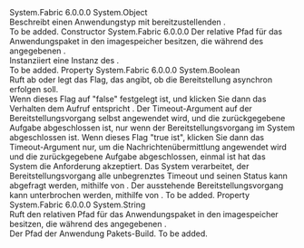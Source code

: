<Type Name="ProvisionApplicationTypeDescription" FullName="System.Fabric.Description.ProvisionApplicationTypeDescription">
  <TypeSignature Language="C#" Value="public sealed class ProvisionApplicationTypeDescription" />
  <TypeSignature Language="ILAsm" Value=".class public auto ansi sealed beforefieldinit ProvisionApplicationTypeDescription extends System.Object" />
  <TypeSignature Language="DocId" Value="T:System.Fabric.Description.ProvisionApplicationTypeDescription" />
  <TypeSignature Language="VB.NET" Value="Public NotInheritable Class ProvisionApplicationTypeDescription" />
  <TypeSignature Language="F#" Value="type ProvisionApplicationTypeDescription = class" />
  <AssemblyInfo>
    <AssemblyName>System.Fabric</AssemblyName>
    <AssemblyVersion>6.0.0.0</AssemblyVersion>
  </AssemblyInfo>
  <Base>
    <BaseTypeName>System.Object</BaseTypeName>
  </Base>
  <Interfaces />
  <Docs>
    <summary>
      <para>Beschreibt einen Anwendungstyp mit bereitzustellenden <see cref="M:System.Fabric.FabricClient.ApplicationManagementClient.ProvisionApplicationAsync(System.Fabric.Description.ProvisionApplicationTypeDescription,System.TimeSpan,System.Threading.CancellationToken)" />.</para>
    </summary>
    <remarks>To be added.</remarks>
  </Docs>
  <Members>
    <Member MemberName=".ctor">
      <MemberSignature Language="C#" Value="public ProvisionApplicationTypeDescription (string buildPath);" />
      <MemberSignature Language="ILAsm" Value=".method public hidebysig specialname rtspecialname instance void .ctor(string buildPath) cil managed" />
      <MemberSignature Language="DocId" Value="M:System.Fabric.Description.ProvisionApplicationTypeDescription.#ctor(System.String)" />
      <MemberSignature Language="VB.NET" Value="Public Sub New (buildPath As String)" />
      <MemberSignature Language="F#" Value="new System.Fabric.Description.ProvisionApplicationTypeDescription : string -&gt; System.Fabric.Description.ProvisionApplicationTypeDescription" Usage="new System.Fabric.Description.ProvisionApplicationTypeDescription buildPath" />
      <MemberType>Constructor</MemberType>
      <AssemblyInfo>
        <AssemblyName>System.Fabric</AssemblyName>
        <AssemblyVersion>6.0.0.0</AssemblyVersion>
      </AssemblyInfo>
      <Parameters>
        <Parameter Name="buildPath" Type="System.String" />
      </Parameters>
      <Docs>
        <param name="buildPath">
          <para>Der relative Pfad für das Anwendungspaket in den imagespeicher besitzen, die während des angegebenen <see cref="M:System.Fabric.FabricClient.ApplicationManagementClient.CopyApplicationPackage(System.String,System.String,System.String,System.TimeSpan)" />.</para>
        </param>
        <summary>
          <para>Instanziiert eine Instanz des <see cref="T:System.Fabric.Description.ProvisionApplicationTypeDescription" />.</para>
        </summary>
        <remarks>To be added.</remarks>
      </Docs>
    </Member>
    <Member MemberName="Async">
      <MemberSignature Language="C#" Value="public bool Async { get; set; }" />
      <MemberSignature Language="ILAsm" Value=".property instance bool Async" />
      <MemberSignature Language="DocId" Value="P:System.Fabric.Description.ProvisionApplicationTypeDescription.Async" />
      <MemberSignature Language="VB.NET" Value="Public Property Async As Boolean" />
      <MemberSignature Language="F#" Value="member this.Async : bool with get, set" Usage="System.Fabric.Description.ProvisionApplicationTypeDescription.Async" />
      <MemberType>Property</MemberType>
      <AssemblyInfo>
        <AssemblyName>System.Fabric</AssemblyName>
        <AssemblyVersion>6.0.0.0</AssemblyVersion>
      </AssemblyInfo>
      <ReturnValue>
        <ReturnType>System.Boolean</ReturnType>
      </ReturnValue>
      <Docs>
        <summary>
          <para>Ruft ab oder legt das Flag, das angibt, ob die Bereitstellung asynchron erfolgen soll.</para>
        </summary>
        <value>
          <para>Wenn dieses Flag auf "false" festgelegt ist, und klicken Sie dann das Verhalten dem Aufruf entspricht <see cref="M:System.Fabric.FabricClient.ApplicationManagementClient.ProvisionApplicationAsync(System.String,System.TimeSpan,System.Threading.CancellationToken)" />. Der Timeout-Argument auf der Bereitstellungsvorgang selbst angewendet wird, und die zurückgegebene Aufgabe abgeschlossen ist, nur wenn der Bereitstellungsvorgang im System abgeschlossen ist.</para>
          <para>Wenn dieses Flag "true ist", klicken Sie dann das Timeout-Argument nur, um die Nachrichtenübermittlung angewendet wird und die zurückgegebene Aufgabe abgeschlossen, einmal ist hat das System die Anforderung akzeptiert.
            Das System verarbeitet, der Bereitstellungsvorgang alle unbegrenztes Timeout und seinen Status kann abgefragt werden, mithilfe von <see cref="M:System.Fabric.FabricClient.QueryClient.GetApplicationTypeListAsync" />.
            Der ausstehende Bereitstellungsvorgang kann unterbrochen werden, mithilfe von <see cref="M:System.Fabric.FabricClient.ApplicationManagementClient.UnprovisionApplicationAsync(System.String,System.String)" />.</para>
        </value>
        <remarks>To be added.</remarks>
      </Docs>
    </Member>
    <Member MemberName="BuildPath">
      <MemberSignature Language="C#" Value="public string BuildPath { get; }" />
      <MemberSignature Language="ILAsm" Value=".property instance string BuildPath" />
      <MemberSignature Language="DocId" Value="P:System.Fabric.Description.ProvisionApplicationTypeDescription.BuildPath" />
      <MemberSignature Language="VB.NET" Value="Public ReadOnly Property BuildPath As String" />
      <MemberSignature Language="F#" Value="member this.BuildPath : string" Usage="System.Fabric.Description.ProvisionApplicationTypeDescription.BuildPath" />
      <MemberType>Property</MemberType>
      <AssemblyInfo>
        <AssemblyName>System.Fabric</AssemblyName>
        <AssemblyVersion>6.0.0.0</AssemblyVersion>
      </AssemblyInfo>
      <ReturnValue>
        <ReturnType>System.String</ReturnType>
      </ReturnValue>
      <Docs>
        <summary>
          <para>Ruft den relativen Pfad für das Anwendungspaket in den imagespeicher besitzen, die während des angegebenen <see cref="M:System.Fabric.FabricClient.ApplicationManagementClient.CopyApplicationPackage(System.String,System.String,System.String,System.TimeSpan)" />.</para>
        </summary>
        <value>
          <para>Der Pfad der Anwendung Pakets-Build.</para>
        </value>
        <remarks>To be added.</remarks>
      </Docs>
    </Member>
  </Members>
</Type>